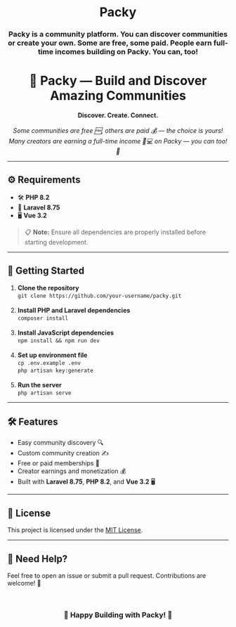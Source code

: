 <h1 align="center">Packy</h1>
<h3 align="center">Packy is a community platform. You can discover communities or create your own. Some are free, some paid. People earn full-time incomes building on Packy. You can, too!</h3>

<h1 align="center">🌟 Packy — Build and Discover Amazing Communities</h1>

<p align="center">
  <b>Discover. Create. Connect.</b>  
  <br><br>
  <i>Some communities are free 🆓, others are paid 💰 — the choice is yours!</i>  
  <br>
  <i>Many creators are earning a full-time income 🏡💻 on Packy — you can too! 🚀</i>
</p>

<hr>

<h2>⚙️ Requirements</h2>

<ul>
  <li>🛠️ <b>PHP 8.2</b></li>
  <li>🧰 <b>Laravel 8.75</b></li>
  <li>🖥️ <b>Vue 3.2</b></li>
</ul>

<blockquote>
📋 <b>Note:</b> Ensure all dependencies are properly installed before starting development.
</blockquote>

<hr>

<h2>🚀 Getting Started</h2>

<ol>
  <li><b>Clone the repository</b><br>
    <code>git clone https://github.com/your-username/packy.git</code>
  </li><br>
  <li><b>Install PHP and Laravel dependencies</b><br>
    <code>composer install</code>
  </li><br>
  <li><b>Install JavaScript dependencies</b><br>
    <code>npm install && npm run dev</code>
  </li><br>
  <li><b>Set up environment file</b><br>
    <code>cp .env.example .env</code><br>
    <code>php artisan key:generate</code>
  </li><br>
  <li><b>Run the server</b><br>
    <code>php artisan serve</code>
  </li>
</ol>

<hr>

<h2>🛠️ Features</h2>

<ul>
  <li>Easy community discovery 🔍</li>
  <li>Custom community creation ✍️</li>
  <li>Free or paid memberships 💬</li>
  <li>Creator earnings and monetization 💰</li>
  <li>Built with <b>Laravel 8.75</b>, <b>PHP 8.2</b>, and <b>Vue 3.2</b> 🖥️</li>
</ul>

<hr>

<h2>📄 License</h2>

<p>This project is licensed under the <a href="LICENSE">MIT License</a>.</p>

<hr>

<h2>💬 Need Help?</h2>

<p>Feel free to open an issue or submit a pull request. Contributions are welcome! 🙌</p>

<br>

<h3 align="center">🎉 Happy Building with Packy! 🎉</h3>
